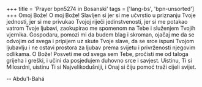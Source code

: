 +++
title = 'Prayer bpn5274 in Bosanski'
tags = ['lang-bs', 'bpn-unsorted']
+++
Omoj Bože! O moj Bože!
Slavljen si jer si me učvrstio u priznanju Tvoje jednosti, jer si me privukao Tvojoj riječi jedinstvenosti, jer si me potakao vatrom Tvoje ljubavi, zaokupirao me spomenom na Tebe i služenjem Tvojih vjernika. Gospodaru, pomozi mi da budem blag i skroman, ojačaj me da se odvojim od svega i pripijem uz skute Tvoje slave, da se srce ispuni Tvojom ljubavlju i ne ostavi prostora za ljubav prema svijetu i privrženosti njegovim odlikama.
O Bože! Posveti me od svega sem Tebe, pročisti me od taloga grijeha i greški, i učini da posjedujem duhovno srce i savjest. Uistinu, Ti si Milosrdni, uistinu Ti si Najvelikodušniji, i Onaj si čiju pomoć traži cijeli
svijet.

-- Abdu'l-Bahá
